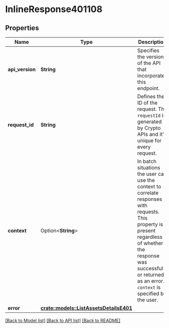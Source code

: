 # InlineResponse401108

## Properties

Name | Type | Description | Notes
------------ | ------------- | ------------- | -------------
**api_version** | **String** | Specifies the version of the API that incorporates this endpoint. | 
**request_id** | **String** | Defines the ID of the request. The `requestId` is generated by Crypto APIs and it's unique for every request. | 
**context** | Option<**String**> | In batch situations the user can use the context to correlate responses with requests. This property is present regardless of whether the response was successful or returned as an error. `context` is specified by the user. | [optional]
**error** | [**crate::models::ListAssetsDetailsE401**](ListAssetsDetailsE401.md) |  | 

[[Back to Model list]](../README.md#documentation-for-models) [[Back to API list]](../README.md#documentation-for-api-endpoints) [[Back to README]](../README.md)


